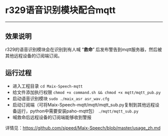 # r329语音识别模块配合mqtt
---
## 效果说明
r329的语音识别模块会在识别到有人喊 “**救命**” 后发布警告到mqtt服务器，然后被其他远程设备的订阅端订阅。
## 运行过程
- 进入工程目录
  `cd Maix-Speech-mqtt`
- 给文件添加执行权限
  `chmod +x command.sh && chmod +x mqtt/mqtt_pub.py`
- 启动语音识别模块
  `sudo ./maix_asr asr_wav.cfg`
- 启动订阅端（可将Maix-Speech-mqtt/mqtt/mqtt_sub.py复制到其他远程设备运行，python中需要安装paho-mqtt包）
  `./mqtt/mqtt_sub.py`
- 喊救命后远程设备的订阅端能够收到警报

详情见：https://github.com/sipeed/Maix-Speech/blob/master/usage_zh.md
